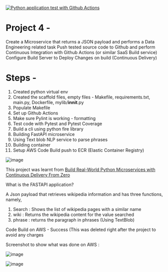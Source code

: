
[![Python application test with Github Actions](https://github.com/aadi1405/IDS706_Project4_AJ/actions/workflows/devops.yml/badge.svg)](https://github.com/aadi1405/IDS706_Project4_AJ/actions/workflows/devops.yml)

# Project 4 -

Create a Microservice that returns a JSON payload and performs a Data Engineering related task
Push tested source code to Github and perform Continuous Integration with Github Actions (or similar SaaS Build service)
Configure Build Server to Deploy Changes on build (Continuous Delivery)

# Steps -  

1) Created python virtual env
2) Created the scaffold files, empty files - Makefile, requirements.txt, main.py, Dockerfile, mylib/__innit__.py
3) Populate Makefile 
4) Set up Github Actions 
5) Make sure Pylint is working - formatting
6) Test code with Pytest and Pytest Coverage
7) Build a cli using python fire library
8) Building FastAPI microservice
9) Using Text blob NLP service to parse phrases
10) Building container
11) Setup AWS Code Build push to ECR (Elastic Container Registry)


![image](https://user-images.githubusercontent.com/67281453/205518554-b047ba23-f7d4-4dbb-a0a1-4817282cde04.png)


This project was learnt from [Build Real-World Python Microservices with Continuous Delivery From Zero](https://www.youtube.com/watch?v=YB-_FsssK8E)

What is the FASTAPI application?

A Json payload that retrieves wikipedia information and has three functions, namely,
1) Search : Shows the list of wikipedia pages with a similar name
2) wiki : Returns the wikipedia content for the value searched
3) phrase : returns the paragraph in phrases (Using TextBlob)


Code Build on AWS - Success (This was deleted right after the project to avoid any charges  

Screenshot to show what was done on AWS : 

![image](https://user-images.githubusercontent.com/67281453/205520605-0b7b1f94-a6b1-4614-8d0f-d4e5768a15a9.png)

![image](https://user-images.githubusercontent.com/67281453/205520635-6a4b4754-07fb-45e8-928b-77eba40f2e65.png)








